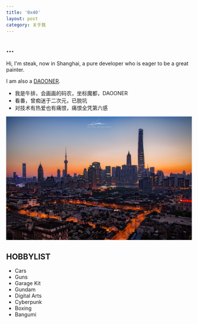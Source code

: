 ```yaml
---
title: '0x40'
layout: post
category: 关于我
---
```


## ...

Hi, I'm steak, now in Shanghai, a pure developer who is eager to be a great painter. 

I am also a [DAOONER](https://www.daoone.org).

- 我是牛排，会画画的码农，坐标魔都，DAOONER
- 看番，曾痴迷于二次元，已脱坑
- 对技术有热爱也有痛恨，痛恨全凭第六感

![mainbg](assets/img/mainjpg.jpg)

## HOBBYLIST

- Cars
- Guns
- Garage Kit
- Gundam
- Digital Arts
- Cyberpunk
- Boxing
- Bangumi
